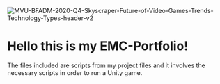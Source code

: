 ![MVU-BFADM-2020-Q4-Skyscraper-Future-of-Video-Games-Trends-Technology-Types-header-v2](https://github.com/user-attachments/assets/5b6d548d-eb68-4bdd-b988-30ee88e6ba2b)

# Hello this is my EMC-Portfolio!
The files included are scripts from my project files and it involves the necessary scripts in order to run a Unity game.
